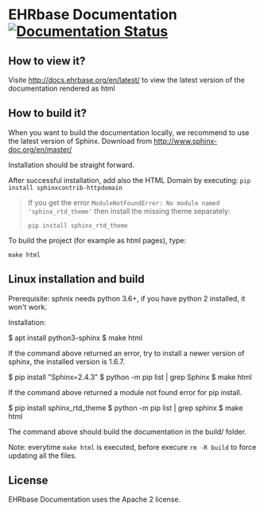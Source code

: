 EHRbase Documentation [![Documentation Status](https://readthedocs.org/projects/ehrbase/badge/?version=latest)](https://ehrbase.readthedocs.io/en/latest/?badge=latest)
========

How to view it?
---------------

Visite http://docs.ehrbase.org/en/latest/ to view the latest version of the documentation rendered as html

How to build it?
---------------

When you want to build the documentation locally, we recommend to use the latest version of Sphinx. Download from http://www.sphinx-doc.org/en/master/

Installation should be straight forward.

After successful installation, add also the HTML Domain by executing: `pip install sphinxcontrib-httpdomain`

> If you get the error `ModuleNotFoundError: No module named 'sphinx_rtd_theme'` then install the missing theme separately:
> 
> `pip install sphinx_rtd_theme`

To build the project (for example as html pages), type:

`make html`


Linux installation and build
----------------------------

Prerequisite: sphnix needs python 3.6+, if you have python 2 installed, it won't work.

Installation:

$ apt install python3-sphinx
$ make html

If the command above returned an error, try to install a newer version of sphinx, the installed version is 1.6.7.

$ pip install "Sphinx=2.4.3"
$ python -m pip list | grep Sphinx
$ make html

If the command above returned a module not found error for pip install.

$ pip install sphinx_rtd_theme
$ python -m pip list | grep sphinx
$ make html

The command above should build the documentation in the build/ folder.

Note: everytime `make html` is executed, before execure `rm -R build` to force updating all the files.


License
-------
EHRbase Documentation uses the Apache 2 license.
